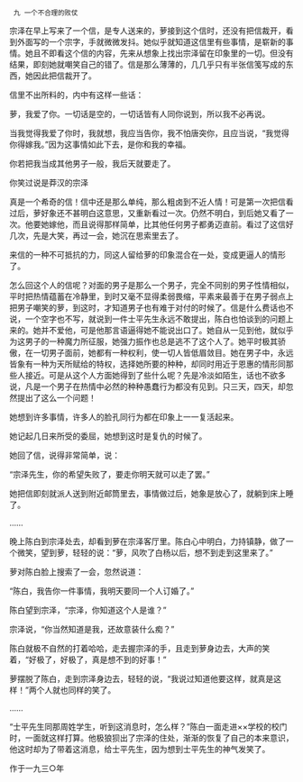      九 一个不合理的败仗 

   宗泽在早上写来了一个信，是专人送来的，萝接到这个信时，还没有把信裁开，看到外面写的一个宗字，手就微微发抖。她似乎就知道这信里有些事情，是崭新的事情。她且不即看这个信的内容，先来从想象上找出宗泽留在印象里的一切。但没有结果，即刻她就嘲笑自己的错了。信是那么薄薄的，几几乎只有半张信笺写成的东西，她因此把信裁开了。 

   信里不出所料的，内中有这样一些话： 

   萝，我爱了你。一切话是空的，一切话皆有人同你说到，所以我不必再说。 

   当我觉得我爱了你时，我就想，我应当告你，我不怕唐突你，且应当说，“我觉得你得嫁我。”因为这事情如此下去，是你和我的幸福。 

   你若把我当成其他男子一般，我后天就要走了。 

   你笑过说是莽汉的宗泽 

   真是一个希奇的信！信中还是那么单纯，那么粗卤到不近人情！可是第一次把信看过后，萝好象还不甚明白这意思，又重新看过一次。仍然不明白，到后她又看了一次。他要她嫁他，而且说得那样简单，比其他任何男子都勇迈直前。看过了这信好几次，先是大笑，再过一会，她沉在思索里去了。 

   来信的一种不可抵抗的力，同这人留给萝的印象混合在一处，变成更逼人的情形了。 

   怎么回这个人的信呢？对面的男子是那么一个男子，完全不同别的男子性情相似，平时把热情蕴蓄在冷静里，到时又毫不显得柔弱畏缩，平素来最善于在男子弱点上把男子嘲笑的萝，到这时，才知道男子也有难于对付的时候了。信是什么费话也不说，一个空字也不写，就说到一件士平先生永远不敢提出，陈白也怕谈到的问题上来的。她并不爱他，可是他那言语逼得她不能说出口了。她自从一见到他，就似乎为这男子的一种魔力所征服，她强力振作也总是逃不了这个人了。她平时极其骄傲，在一切男子面前，她都有一种权利，使一切人皆低眉敛目。她在男子中，永远皆象有一种为天所赋给的特权，选择她所要的种种，却同时用近于恩惠的情形同那些人接近。可是从这个人方面她得到了些什么呢？先是冷淡如陌生，话也不欲多说，凡是一个男子在热情中必然的种种愚蠢行为都没有见到。只三天，四天，却忽然提出了这么一个问题！ 

   她想到许多事情，许多人的脸孔同行为都在印象上一一复活起来。 

   她记起几日来所受的委屈，她想到这时是复仇的时候了。 

   她回了信，说得非常简单，说： 

   “宗泽先生，你的希望失败了，要走你明天就可以走了罢。” 

   她把信即刻就派人送到附近邮筒里去，事情做过后，她象是放心了，就躺到床上睡了。 

   …… 

   晚上陈白到宗泽处去，却看到萝在宗泽客厅里。陈白心中明白，力持镇静，做了一个微笑，望到萝，轻轻的说：“萝，风吹了白杨以后，想不到走到这里来了。” 

   萝对陈白脸上搜索了一会，忽然说道： 

   “陈白，我告你一件事情，我明天要同一个人订婚了。” 

   陈白望到宗泽，“宗泽，你知道这个人是谁？” 

   宗泽说，“你当然知道是我，还故意装什么痴？” 

   陈白就极不自然的打着哈哈，走去握宗泽的手，且走到萝身边去，大声的笑着，“好极了，好极了，真是想不到的好事！” 

   萝摆脱了陈白，走到宗泽身边去，轻轻的说，“我说过知道他要这样，就真是这样！”两个人就也同样的笑了。 

   …… 

   “士平先生同那周姓学生，听到这消息时，怎么样？”陈白一面走进××学校的校门时，一面就这样打算。他极狼狈出了宗泽的住处，渐渐的恢复了自己的本来意识，他这时却为了带着这消息，给士平先生，因为想到士平先生的神气发笑了。 

   作于一九三○年 

